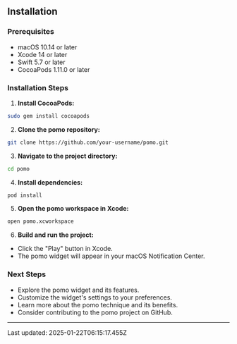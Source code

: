 ## Installation

### Prerequisites

* macOS 10.14 or later
* Xcode 14 or later
* Swift 5.7 or later
* CocoaPods 1.11.0 or later

### Installation Steps

1. **Install CocoaPods:**
```bash
sudo gem install cocoapods
```

2. **Clone the pomo repository:**
```bash
git clone https://github.com/your-username/pomo.git
```

3. **Navigate to the project directory:**
```bash
cd pomo
```

4. **Install dependencies:**
```bash
pod install
```

5. **Open the pomo workspace in Xcode:**
```bash
open pomo.xcworkspace
```

6. **Build and run the project:**
* Click the "Play" button in Xcode.
* The pomo widget will appear in your macOS Notification Center.

### Next Steps

* Explore the pomo widget and its features.
* Customize the widget's settings to your preferences.
* Learn more about the pomo technique and its benefits.
* Consider contributing to the pomo project on GitHub.


---
Last updated: 2025-01-22T06:15:17.455Z
